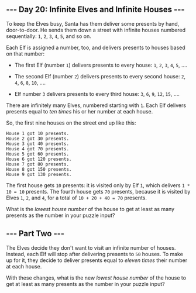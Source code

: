 ## --- Day 20: Infinite Elves and Infinite Houses --- ##

To keep the Elves busy, Santa has them deliver some presents by hand,
door-to-door. He sends them down a street with infinite houses numbered
sequentially: `1`, `2`, `3`, `4`, `5`, and so on.

Each Elf is assigned a number, too, and delivers presents to houses
based on that number:

  * The first Elf (number `1`) delivers presents to every house: `1`, `2`,
    `3`, `4`, `5`, ....

  * The second Elf (number `2`) delivers presents to every second
    house: `2`, `4`, `6`, `8`, `10`, ....

  * Elf number `3` delivers presents to every third house: `3`, `6`, `9`,
    `12`, `15`, ....

There are infinitely many Elves, numbered starting with `1`. Each Elf
delivers presents equal to *ten times* his or her number at each house.

So, the first nine houses on the street end up like this:

    House 1 got 10 presents.
    House 2 got 30 presents.
    House 3 got 40 presents.
    House 4 got 70 presents.
    House 5 got 60 presents.
    House 6 got 120 presents.
    House 7 got 80 presents.
    House 8 got 150 presents.
    House 9 got 130 presents.

The first house gets `10` presents: it is visited only by Elf `1`,
which delivers `1 * 10 = 10` presents. The fourth house gets `70`
presents, because it is visited by Elves `1`, `2`, and `4`, for a total
of `10 + 20 + 40 = 70` presents.

What is the *lowest house number* of the house to get at least as many
presents as the number in your puzzle input?

## --- Part Two --- ##

The Elves decide they don't want to visit an infinite number of houses.
Instead, each Elf will stop after delivering presents to `50` houses.
To make up for it, they decide to deliver presents equal to *eleven
times* their number at each house.

With these changes, what is the new *lowest house number* of the house
to get at least as many presents as the number in your puzzle input?
